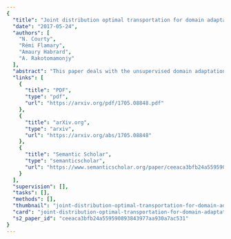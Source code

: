 ```yaml
---
{
  "title": "Joint distribution optimal transportation for domain adaptation",
  "date": "2017-05-24",
  "authors": [
    "N. Courty",
    "Rémi Flamary",
    "Amaury Habrard",
    "A. Rakotomamonjy"
  ],
  "abstract": "This paper deals with the unsupervised domain adaptation problem, where one wants to estimate a prediction function $f$ in a given target domain without any labeled sample by exploiting the knowledge available from a source domain where labels are known. Our work makes the following assumption: there exists a non-linear transformation between the joint feature/label space distributions of the two domain $\\mathcal{P}_s$ and $\\mathcal{P}_t$. We propose a solution of this problem with optimal transport, that allows to recover an estimated target $\\mathcal{P}^f_t=(X,f(X))$ by optimizing simultaneously the optimal coupling and $f$. We show that our method corresponds to the minimization of a bound on the target error, and provide an efficient algorithmic solution, for which convergence is proved. The versatility of our approach, both in terms of class of hypothesis or loss functions is demonstrated with real world classification and regression problems, for which we reach or surpass state-of-the-art results.",
  "links": [
    {
      "title": "PDF",
      "type": "pdf",
      "url": "https://arxiv.org/pdf/1705.08848.pdf"
    },
    {
      "title": "arXiv.org",
      "type": "arxiv",
      "url": "https://arxiv.org/abs/1705.08848"
    },
    {
      "title": "Semantic Scholar",
      "type": "semanticscholar",
      "url": "https://www.semanticscholar.org/paper/ceeaca3bfb24a559590893843977aa930a7ac531"
    }
  ],
  "supervision": [],
  "tasks": [],
  "methods": [],
  "thumbnail": "joint-distribution-optimal-transportation-for-domain-adaptation-thumb.jpg",
  "card": "joint-distribution-optimal-transportation-for-domain-adaptation-card.jpg",
  "s2_paper_id": "ceeaca3bfb24a559590893843977aa930a7ac531"
}
---
```


